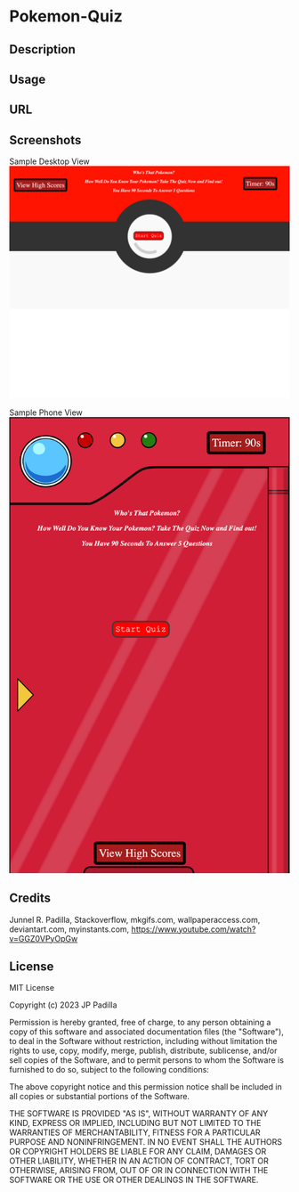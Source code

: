 # Pokemon-Quiz

## Description

## Usage

## URL

## Screenshots

Sample Desktop View
<img src="./assets/images/sample-desktop-view.png" />

Sample Phone View
<img src="./assets/images/h4-sample-phone-view.png" />

## Credits

Junnel R. Padilla, Stackoverflow, mkgifs.com, wallpaperaccess.com, deviantart.com, myinstants.com, https://www.youtube.com/watch?v=GGZ0VPyOpGw

## License

MIT License

Copyright (c) 2023 JP Padilla

Permission is hereby granted, free of charge, to any person obtaining a copy
of this software and associated documentation files (the "Software"), to deal
in the Software without restriction, including without limitation the rights
to use, copy, modify, merge, publish, distribute, sublicense, and/or sell
copies of the Software, and to permit persons to whom the Software is
furnished to do so, subject to the following conditions:

The above copyright notice and this permission notice shall be included in all
copies or substantial portions of the Software.

THE SOFTWARE IS PROVIDED "AS IS", WITHOUT WARRANTY OF ANY KIND, EXPRESS OR
IMPLIED, INCLUDING BUT NOT LIMITED TO THE WARRANTIES OF MERCHANTABILITY,
FITNESS FOR A PARTICULAR PURPOSE AND NONINFRINGEMENT. IN NO EVENT SHALL THE
AUTHORS OR COPYRIGHT HOLDERS BE LIABLE FOR ANY CLAIM, DAMAGES OR OTHER
LIABILITY, WHETHER IN AN ACTION OF CONTRACT, TORT OR OTHERWISE, ARISING FROM,
OUT OF OR IN CONNECTION WITH THE SOFTWARE OR THE USE OR OTHER DEALINGS IN THE
SOFTWARE.

